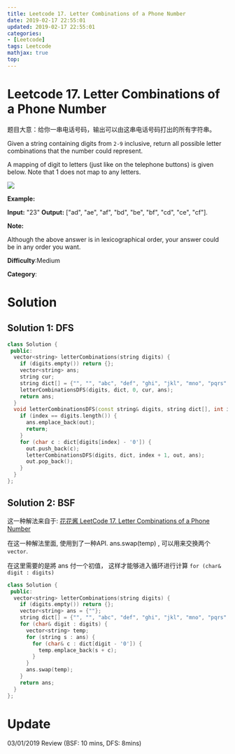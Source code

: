 ```yaml
---
title: Leetcode 17. Letter Combinations of a Phone Number
date: 2019-02-17 22:55:01
updated: 2019-02-17 22:55:01
categories: 
- [Leetcode]
tags: Leetcode
mathjax: true
top:
---
```


# Leetcode 17. Letter Combinations of a Phone Number

题目大意：给你一串电话号码，输出可以由这串电话号码打出的所有字符串。

Given a string containing digits from  `2-9`  inclusive, return all possible letter combinations that the number could represent.

A mapping of digit to letters (just like on the telephone buttons) is given below. Note that 1 does not map to any letters.

![](http://upload.wikimedia.org/wikipedia/commons/thumb/7/73/Telephone-keypad2.svg/200px-Telephone-keypad2.svg.png)

**Example:**

**Input:** "23"
**Output:** ["ad", "ae", "af", "bd", "be", "bf", "cd", "ce", "cf"].

**Note:**

Although the above answer is in lexicographical order, your answer could be in any order you want.

**Difficulty**:Medium

**Category**:

<!-- more -->

# Solution

## Solution 1: DFS

```cpp
class Solution {
 public:
  vector<string> letterCombinations(string digits) {
    if (digits.empty()) return {};
    vector<string> ans;
    string cur;
    string dict[] = {"", "", "abc", "def", "ghi", "jkl", "mno", "pqrs", "tuv", "wxyz"};
    letterCombinationsDFS(digits, dict, 0, cur, ans);
    return ans;
  }
  void letterCombinationsDFS(const string& digits, string dict[], int index, string& out, vector<string>& ans) {
    if (index == digits.length()) {
      ans.emplace_back(out);
      return;
    }
    for (char c : dict[digits[index] - '0']) {
      out.push_back(c);
      letterCombinationsDFS(digits, dict, index + 1, out, ans);
      out.pop_back();
    }
  }
};
```

## Solution 2: BSF

这一种解法来自于: [花花酱 LeetCode 17. Letter Combinations of a Phone Number](http://zxi.mytechroad.com/blog/searching/leetcode-17-letter-combinations-of-a-phone-number/)

在这一种解法里面, 使用到了一种API. ans.swap(temp) , 可以用来交换两个 `vector`.

在这里需要的是將 ans 付一个初值， 这样才能够进入循环进行计算 `for (char& digit : digits)`

```cpp
class Solution {
 public:
  vector<string> letterCombinations(string digits) {
    if (digits.empty()) return {};
    vector<string> ans = {""};
    string dict[] = {"", "", "abc", "def", "ghi", "jkl", "mno", "pqrs", "tuv", "wxyz"};
    for (char& digit : digits) {
      vector<string> temp;
      for (string s : ans) {
        for (char& c : dict[digit - '0']) {
          temp.emplace_back(s + c);
        }
      }
      ans.swap(temp);
    }
    return ans;
  }
};
```

# Update

03/01/2019 Review (BSF: 10 mins, DFS: 8mins)